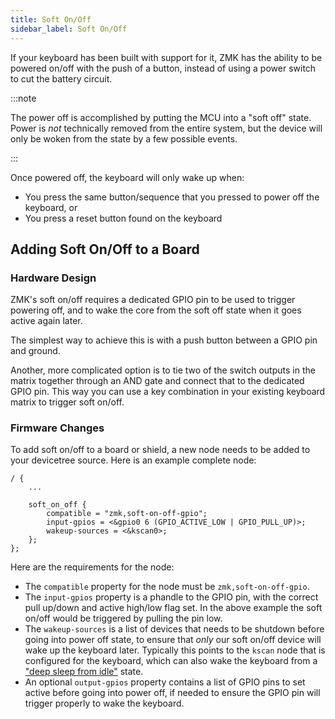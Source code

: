 ```yaml
---
title: Soft On/Off
sidebar_label: Soft On/Off
---
```


If your keyboard has been built with support for it, ZMK has the ability to be powered on/off with the push
of a button, instead of using a power switch to cut the battery circuit.

:::note

The power off is accomplished by putting the MCU into a "soft off" state. Power is _not_ technically removed from the entire system, but the device will only be woken from the state by a few possible events.

:::

Once powered off, the keyboard will only wake up when:

- You press the same button/sequence that you pressed to power off the keyboard, or
- You press a reset button found on the keyboard

## Adding Soft On/Off to a Board

### Hardware Design

ZMK's soft on/off requires a dedicated GPIO pin to be used to trigger powering off, and to wake the core from the
soft off state when it goes active again later.

The simplest way to achieve this is with a push button between a GPIO pin and ground.

Another, more complicated option is to tie two of the switch outputs in the matrix together through an AND gate and connect that to the dedicated GPIO pin. This way you can use a key combination in your existing keyboard matrix to trigger soft on/off.

### Firmware Changes

To add soft on/off to a board or shield, a new node needs to be added to your devicetree source. Here is an example complete node:

```
/ {
    ...

    soft_on_off {
        compatible = "zmk,soft-on-off-gpio";
        input-gpios = <&gpio0 6 (GPIO_ACTIVE_LOW | GPIO_PULL_UP)>;
        wakeup-sources = <&kscan0>;
    };
};
```

Here are the requirements for the node:

- The `compatible` property for the node must be `zmk,soft-on-off-gpio`.
- The `input-gpios` property is a phandle to the GPIO pin, with the correct pull up/down and active high/low flag set. In the above example the soft on/off would be triggered by pulling the pin low.
- The `wakeup-sources` is a list of devices that needs to be shutdown before going into power off state, to ensure
  that _only_ our soft on/off device will wake up the keyboard later. Typically this points to the `kscan` node that
  is configured for the keyboard, which can also wake the keyboard from a ["deep sleep from idle"](../config/power.md#idlesleep) state.
- An optional `output-gpios` property contains a list of GPIO pins to set active before going into power off, if needed to ensure the GPIO pin will trigger properly to wake the keyboard.
